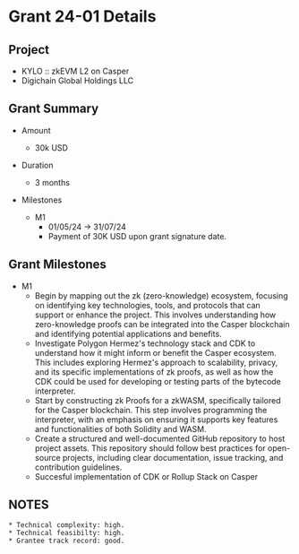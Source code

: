 # Grant 24-01 Details

## Project

* KYLO :: zkEVM L2 on Casper
* Digichain Global Holdings LLC

## Grant Summary

* Amount

	* 30k USD

* Duration

	* 3 months

* Milestones

	* M1
		* 01/05/24 -> 31/07/24 
		* Payment of 30K USD upon grant signature date.  

## Grant Milestones

* M1
	* Begin by mapping out the zk (zero-knowledge) ecosystem, focusing on identifying key technologies, tools, and protocols that can support or enhance the project. This involves understanding how zero-knowledge proofs can be integrated into the Casper blockchain and identifying potential applications and benefits.
	* Investigate Polygon Hermez's technology stack and CDK to understand how it might inform or benefit the Casper ecosystem. This includes exploring Hermez's approach to scalability, privacy, and its specific implementations of zk proofs, as well as how the CDK could be used for developing or testing parts of the bytecode interpreter.
	* Start by constructing zk Proofs for a zkWASM, specifically tailored for the Casper blockchain. This step involves programming the interpreter, with an emphasis on ensuring it supports key features and functionalities of both Solidity and WASM.	
	* Create a structured and well-documented GitHub repository to host project assets. This repository should follow best practices for open-source projects, including clear documentation, issue tracking, and contribution guidelines.
	* Succesful implementation of CDK or Rollup Stack on Casper

## NOTES

	* Technical complexity: high.
	* Technical feasibilty: high.
	* Grantee track record: good.
